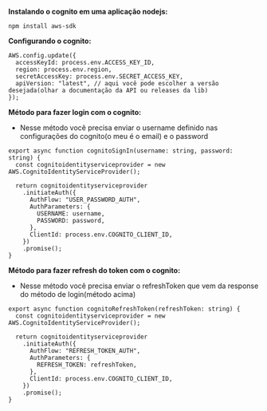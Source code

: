 **Instalando o cognito em uma aplicação nodejs:**

```
npm install aws-sdk
```

**Configurando o cognito:**

```
AWS.config.update({
  accessKeyId: process.env.ACCESS_KEY_ID,
  region: process.env.region,
  secretAccessKey: process.env.SECRET_ACCESS_KEY,
  apiVersion: "latest", // aqui você pode escolher a versão desejada(olhar a documentação da API ou releases da lib)
});
```

**Método para fazer login com o cognito:**

* Nesse método você precisa enviar o username definido nas configurações do cognito(o meu é o email) e o password

```
export async function cognitoSignIn(username: string, password: string) {
  const cognitoidentityserviceprovider = new AWS.CognitoIdentityServiceProvider();

  return cognitoidentityserviceprovider
    .initiateAuth({
      AuthFlow: "USER_PASSWORD_AUTH",
      AuthParameters: {
        USERNAME: username,
        PASSWORD: password,
      },
      ClientId: process.env.COGNITO_CLIENT_ID,
    })
    .promise();
}
```

**Método para fazer refresh do token com o cognito:**

* Nesse método você precisa enviar o refreshToken que vem da response do método de login(método acima)

```
export async function cognitoRefreshToken(refreshToken: string) {
  const cognitoidentityserviceprovider = new AWS.CognitoIdentityServiceProvider();

  return cognitoidentityserviceprovider
    .initiateAuth({
      AuthFlow: "REFRESH_TOKEN_AUTH",
      AuthParameters: {
        REFRESH_TOKEN: refreshToken,
      },
      ClientId: process.env.COGNITO_CLIENT_ID,
    })
    .promise();
}
```